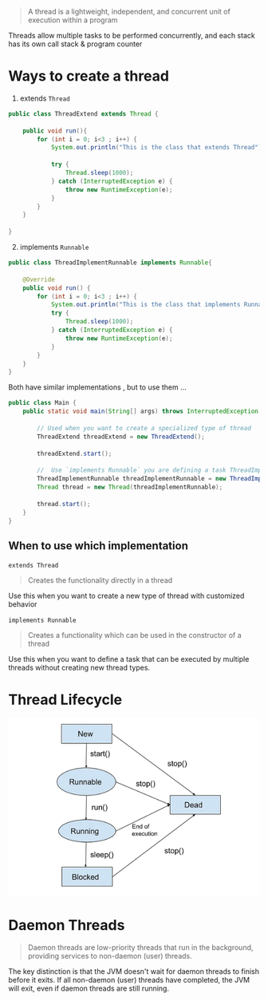> A thread is a lightweight, independent, and concurrent unit of execution within a program

Threads allow multiple tasks to be performed concurrently, and each stack has its own call stack & program counter

# Ways to create a thread

1.  extends `Thread`

```java
public class ThreadExtend extends Thread {

    public void run(){
        for (int i = 0; i<3 ; i++) {
            System.out.println("This is the class that extends Thread");

            try {
                Thread.sleep(1000);
            } catch (InterruptedException e) {
                throw new RuntimeException(e);
            }
        }
    }

}
```

2. implements `Runnable`

```java
public class ThreadImplementRunnable implements Runnable{

    @Override
    public void run() {
        for (int i = 0; i<3 ; i++) {
            System.out.println("This is the class that implements Runnable interface!");
            try {
                Thread.sleep(1000);
            } catch (InterruptedException e) {
                throw new RuntimeException(e);
            }
        }
    }
}
```

Both have similar implementations , but to use them ...

```java
public class Main {
    public static void main(String[] args) throws InterruptedException {

        // Used when you want to create a specialized type of thread
        ThreadExtend threadExtend = new ThreadExtend();

        threadExtend.start();

        //  Use `implements Runnable` you are defining a task ThreadImplementRunnable() that can be executed by a thread
        ThreadImplementRunnable threadImplementRunnable = new ThreadImplementRunnable();
        Thread thread = new Thread(threadImplementRunnable);

        thread.start();
    }
}
```

## When to use which implementation

`extends Thread`

> Creates the functionality directly in a thread

Use this when you want to create a new type of thread with customized behavior

`implements Runnable`

> Creates a functionality which can be used in the constructor of a thread

Use this when you want to define a task that can be executed by multiple threads without creating new thread types.

# Thread Lifecycle

![Thread Lifecycle](images/thread-lifecycle.png)

# Daemon Threads

> Daemon threads are low-priority threads that run in the background, providing services to non-daemon (user) threads.

The key distinction is that the JVM doesn't wait for daemon threads to finish before it exits. If all non-daemon (user) threads have completed, the JVM will exit, even if daemon threads are still running.
